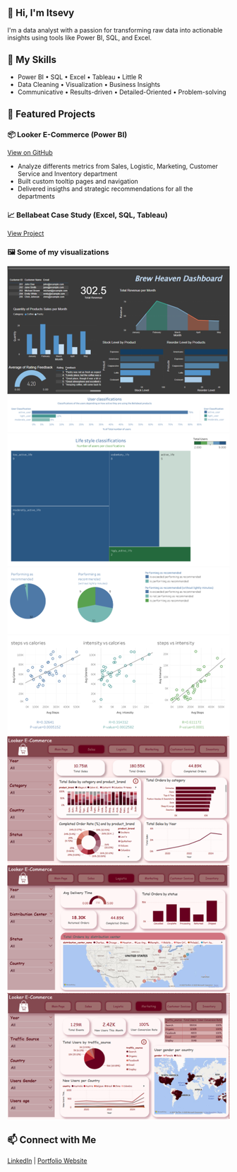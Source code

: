 ## 👋 Hi, I'm Itsevy

I'm a data analyst with a passion for transforming raw data into actionable insights using tools like Power BI, SQL, and Excel.

## 🔧 My Skills
- Power BI • SQL • Excel • Tableau • Little R
- Data Cleaning • Visualization • Business Insights
- Communicative • Results-driven • Detailed-Oriented • Problem-solving

## 📂 Featured Projects
### 📦 Looker E-Commerce (Power BI)
[View on GitHub](https://github.com/Carole1808/data-analyst-portfolio/tree/main/Looker%20E-Commerce)
- Analyze differents metrics from Sales, Logistic, Marketing, Customer Service and Inventory department
- Built custom tooltip pages and navigation
- Delivered insigths and strategic recommendations for all the departments

### 📈 Bellabeat Case Study (Excel, SQL, Tableau)
[View Project](https://github.com/Carole1808/data-analyst-portfolio/tree/main/Bellabeat-Case-Study)

### 🖼️ Some of my visualizations 
![Brew_Heaven_Dashboard](https://github.com/Carole1808/data-analyst-portfolio/blob/main/Power%20BI%20Visualizations/Brew%20Heaven%20project.png)
![Bellabeat](https://github.com/Carole1808/data-analyst-portfolio/blob/main/Bellabeat-Case-Study/Visualizations/User%20Classification%201.png) 
![Bellabeat](https://github.com/Carole1808/data-analyst-portfolio/blob/main/Bellabeat-Case-Study/Visualizations/life%20Style%20User%20Classification.png)
![Bellabeat](https://github.com/Carole1808/data-analyst-portfolio/blob/main/Bellabeat-Case-Study/Visualizations/Performing%20Recomended.png)
![Bellabeat](https://github.com/Carole1808/data-analyst-portfolio/blob/main/Bellabeat-Case-Study/Visualizations/Correlation%20among%20Steps%2C%20Calories%2C%20Intensity.png)
![Looker_E_Commerce](https://github.com/Carole1808/data-analyst-portfolio/blob/main/Looker%20E-Commerce/Assets/sales_department.png.png)
![Looker_E_Commerce](https://github.com/Carole1808/data-analyst-portfolio/blob/main/Looker%20E-Commerce/Assets/logistic_department.png.png)
![Looker_E_Commerce](https://github.com/Carole1808/data-analyst-portfolio/blob/main/Looker%20E-Commerce/Assets/marketing_department.png.png)

## 📫 Connect with Me
[LinkedIn](www.linkedin.com/in/itsevy-dominguez-88b7931a6) | [Portfolio Website](https://github.com/Carole1808/data-analyst-portfolio/tree/main)
